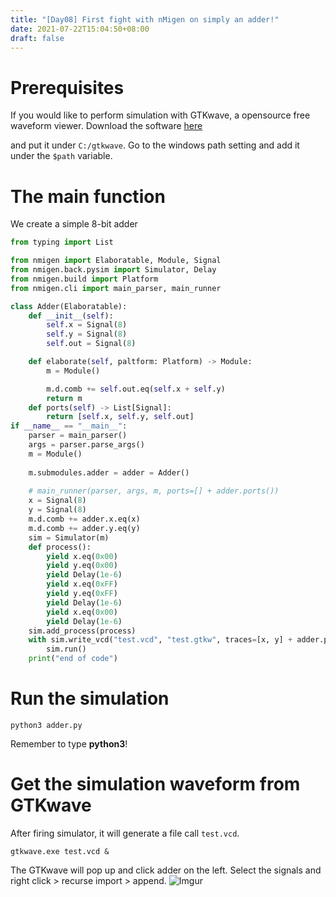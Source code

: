 ```yaml
---
title: "[Day08] First fight with nMigen on simply an adder!"
date: 2021-07-22T15:04:50+08:00
draft: false
---
```

# Prerequisites
If you would like to perform simulation with GTKwave, a opensource free waveform viewer.
Download the software [here](https://sourceforge.net/projects/gtkwave/)

and put it under `C:/gtkwave`.
Go to the windows path setting and add it under the `$path` variable.
# The main function
We create a simple 8-bit adder
```python
from typing import List

from nmigen import Elaboratable, Module, Signal
from nmigen.back.pysim import Simulator, Delay
from nmigen.build import Platform
from nmigen.cli import main_parser, main_runner

class Adder(Elaboratable):
    def __init__(self):
        self.x = Signal(8)
        self.y = Signal(8)
        self.out = Signal(8)

    def elaborate(self, paltform: Platform) -> Module:
        m = Module()

        m.d.comb += self.out.eq(self.x + self.y)
        return m 
    def ports(self) -> List[Signal]:
        return [self.x, self.y, self.out]
if __name__ == "__main__":
    parser = main_parser()
    args = parser.parse_args()
    m = Module()
    
    m.submodules.adder = adder = Adder()
    
    # main_runner(parser, args, m, ports=[] + adder.ports())
    x = Signal(8)
    y = Signal(8)
    m.d.comb += adder.x.eq(x)
    m.d.comb += adder.y.eq(y)
    sim = Simulator(m)
    def process():
        yield x.eq(0x00)
        yield y.eq(0x00)
        yield Delay(1e-6)
        yield x.eq(0xFF)
        yield y.eq(0xFF)
        yield Delay(1e-6)
        yield x.eq(0x00)
        yield Delay(1e-6)
    sim.add_process(process)
    with sim.write_vcd("test.vcd", "test.gtkw", traces=[x, y] + adder.ports()):
        sim.run()
    print("end of code")
```
# Run the simulation
```
python3 adder.py
```
Remember to type <strong>python3</strong>!
# Get the simulation waveform from GTKwave
After firing simulator, it will generate a file call `test.vcd`.
```
gtkwave.exe test.vcd &
```
The GTKwave will pop up and click adder on the left. Select the signals and right click > recurse import > append.
![Imgur](https://i.imgur.com/CT8hlQR.png)
